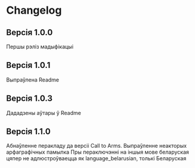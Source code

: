 # Changelog

## Версія 1.0.0
Першы рэліз мадыфікацыі

## Версія 1.0.1
Выпраўлена Readme

## Версія 1.0.3
Дададзены аўтары ў Readme

## Версія 1.1.0
Абнаўленне перакладу да версіі Call to Arms.
Выпраўленне неакторых арфаграфічных памылка
Пры пераключэнні на іншыя мове беларуская цяпер не адлюстроўваецца як language_belarusian, толькі Беларуская